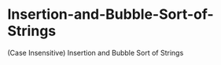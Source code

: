 Insertion-and-Bubble-Sort-of-Strings
====================================

(Case Insensitive) Insertion and Bubble Sort of Strings